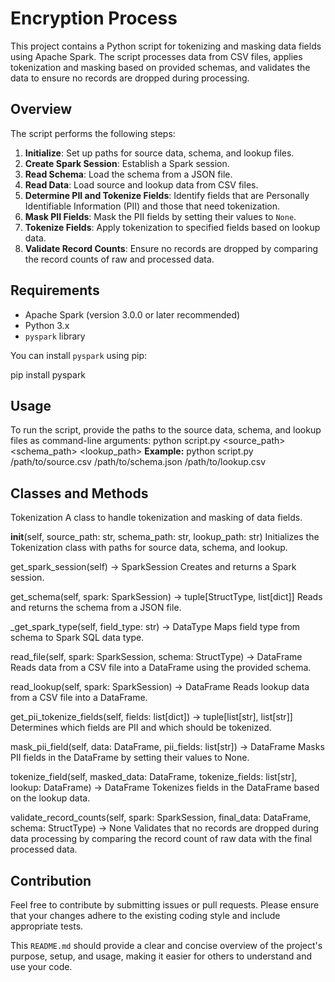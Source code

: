 # Encryption Process

This project contains a Python script for tokenizing and masking data fields using Apache Spark. The script processes data from CSV files, applies tokenization and masking based on provided schemas, and validates the data to ensure no records are dropped during processing.

## Overview

The script performs the following steps:

1. **Initialize**: Set up paths for source data, schema, and lookup files.
2. **Create Spark Session**: Establish a Spark session.
3. **Read Schema**: Load the schema from a JSON file.
4. **Read Data**: Load source and lookup data from CSV files.
5. **Determine PII and Tokenize Fields**: Identify fields that are Personally Identifiable Information (PII) and those that need tokenization.
6. **Mask PII Fields**: Mask the PII fields by setting their values to `None`.
7. **Tokenize Fields**: Apply tokenization to specified fields based on lookup data.
8. **Validate Record Counts**: Ensure no records are dropped by comparing the record counts of raw and processed data.

## Requirements

- Apache Spark (version 3.0.0 or later recommended)
- Python 3.x
- `pyspark` library

You can install `pyspark` using pip:

pip install pyspark

## Usage
To run the script, provide the paths to the source data, schema, and lookup files as command-line arguments:
python script.py <source_path> <schema_path> <lookup_path>
**Example:**
python script.py /path/to/source.csv /path/to/schema.json /path/to/lookup.csv

## Classes and Methods
Tokenization
A class to handle tokenization and masking of data fields.

__init__(self, source_path: str, schema_path: str, lookup_path: str)
Initializes the Tokenization class with paths for source data, schema, and lookup.

get_spark_session(self) -> SparkSession
Creates and returns a Spark session.

get_schema(self, spark: SparkSession) -> tuple[StructType, list[dict]]
Reads and returns the schema from a JSON file.

_get_spark_type(self, field_type: str) -> DataType
Maps field type from schema to Spark SQL data type.

read_file(self, spark: SparkSession, schema: StructType) -> DataFrame
Reads data from a CSV file into a DataFrame using the provided schema.

read_lookup(self, spark: SparkSession) -> DataFrame
Reads lookup data from a CSV file into a DataFrame.

get_pii_tokenize_fields(self, fields: list[dict]) -> tuple[list[str], list[str]]
Determines which fields are PII and which should be tokenized.

mask_pii_field(self, data: DataFrame, pii_fields: list[str]) -> DataFrame
Masks PII fields in the DataFrame by setting their values to None.

tokenize_field(self, masked_data: DataFrame, tokenize_fields: list[str], lookup: DataFrame) -> DataFrame
Tokenizes fields in the DataFrame based on the lookup data.

validate_record_counts(self, spark: SparkSession, final_data: DataFrame, schema: StructType) -> None
Validates that no records are dropped during data processing by comparing the record count of raw data with the final processed data.

## Contribution
Feel free to contribute by submitting issues or pull requests. Please ensure that your changes adhere to the existing coding style and include appropriate tests.

This `README.md` should provide a clear and concise overview of the project's purpose, setup, and usage, making it easier for others to understand and use your code.
